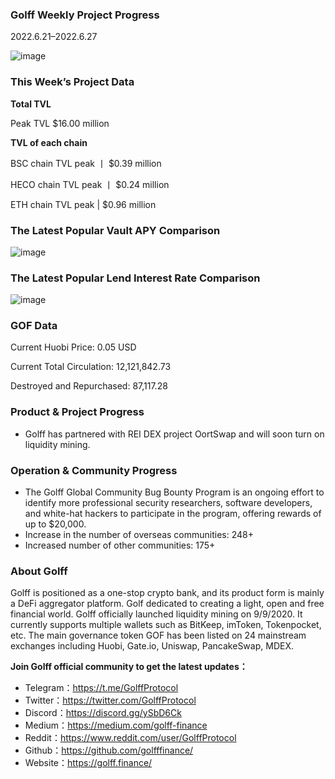 ### Golff Weekly Project Progress

2022.6.21–2022.6.27

![image](https://docs.golff.com/blog/page/week66/1.jpg)

### This Week’s Project Data

**Total TVL**

Peak TVL $16.00 million

**TVL of each chain**

BSC chain TVL peak 丨 $0.39 million

HECO chain TVL peak 丨 $0.24 million

ETH chain TVL peak | $0.96 million

### The Latest Popular Vault APY Comparison

![image](https://docs.golff.com/blog/page/week66/2.jpg)

### The Latest Popular Lend Interest Rate Comparison

![image](https://docs.golff.com/blog/page/week66/3.jpg)

### GOF Data

Current Huobi Price: 0.05 USD

Current Total Circulation: 12,121,842.73

Destroyed and Repurchased: 87,117.28

### Product & Project Progress

- Golff has partnered with REI DEX project OortSwap and will soon turn on liquidity mining.

### Operation & Community Progress

- The Golff Global Community Bug Bounty Program is an ongoing effort to identify more professional security researchers, software developers, and white-hat hackers to participate in the program, offering rewards of up to $20,000.
- Increase in the number of overseas communities: 248+
- Increased number of other communities: 175+

### About Golff

Golff is positioned as a one-stop crypto bank, and its product form is mainly a DeFi aggregator platform. Golf dedicated to creating a light, open and free financial world. Golff officially launched liquidity mining on 9/9/2020. It currently supports multiple wallets such as BitKeep, imToken, Tokenpocket, etc. The main governance token GOF has been listed on 24 mainstream exchanges including Huobi, Gate.io, Uniswap, PancakeSwap, MDEX.

**Join Golff official community to get the latest updates：**

- Telegram：https://t.me/GolffProtocol
- Twitter：https://twitter.com/GolffProtocol
- Discord：https://discord.gg/ySbD6Ck
- Medium：https://medium.com/golff-finance
- Reddit：https://www.reddit.com/user/GolffProtocol
- Github：https://github.com/golfffinance/
- Website：https://golff.finance/